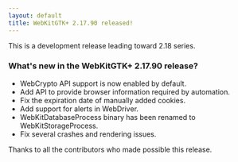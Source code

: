 ```yaml
---
layout: default
title: WebKitGTK+ 2.17.90 released!
---
```


This is a development release leading toward 2.18 series.

### What's new in the WebKitGTK+ 2.17.90 release?

 - WebCrypto API support is now enabled by default.
 - Add API to provide browser information required by automation.
 - Fix the expiration date of manually added cookies.
 - Add support for alerts in WebDriver.
 - WebKitDatabaseProcess binary has been renamed to WebKitStorageProcess.
 - Fix several crashes and rendering issues.

Thanks to all the contributors who made possible this release.

